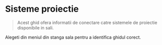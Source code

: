 # Sisteme proiectie

> Acest ghid ofera informatii de conectare catre sistemele de proiectie disponibile in sali.

Alegeti din meniul din stanga sala pentru a identifica ghidul corect.
